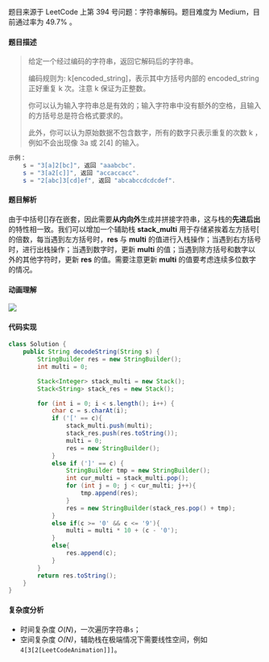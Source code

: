 题目来源于 LeetCode 上第 394 号问题：字符串解码。题目难度为 Medium，目前通过率为 49.7% 。

#### 题目描述

> 给定一个经过编码的字符串，返回它解码后的字符串。
>
> 编码规则为: k[encoded_string]，表示其中方括号内部的 encoded_string 正好重复 k 次。注意 k 保证为正整数。
>
> 你可以认为输入字符串总是有效的；输入字符串中没有额外的空格，且输入的方括号总是符合格式要求的。
>
> 此外，你可以认为原始数据不包含数字，所有的数字只表示重复的次数 k ，例如不会出现像 3a 或 2[4] 的输入。
>

```java
示例：
    s = "3[a]2[bc]", 返回 "aaabcbc".
	s = "3[a2[c]]", 返回 "accaccacc".
	s = "2[abc]3[cd]ef", 返回 "abcabccdcdcdef".
```

#### 题目解析

由于中括号[]存在嵌套，因此需要**从内向外**生成并拼接字符串，这与栈的**先进后出**的特性相一致。我们可以增加一个辅助栈 **stack\_multi** 用于存储紧挨着左方括号[ 的倍数，每当遇到左方括号时，**res** 与 **multi** 的值进行入栈操作；当遇到右方括号时，进行出栈操作；当遇到数字时，更新 **multi** 的值；当遇到除方括号和数字以外的其他字符时，更新 **res** 的值。需要注意更新 **multi** 的值要考虑连续多位数字的情况。

#### 动画理解

![](./Animation.gif)

#### 代码实现

```java
class Solution {
    public String decodeString(String s) {
        StringBuilder res = new StringBuilder();
        int multi = 0;

        Stack<Integer> stack_multi = new Stack();
        Stack<String> stack_res = new Stack();

        for (int i = 0; i < s.length(); i++) {
            char c = s.charAt(i);
            if ('[' == c){
                stack_multi.push(multi);
                stack_res.push(res.toString());
                multi = 0;
                res = new StringBuilder();
            }
            else if (']' == c) {
                StringBuilder tmp = new StringBuilder();
                int cur_multi = stack_multi.pop();
                for (int j = 0; j < cur_multi; j++){
                    tmp.append(res);
                }
                res = new StringBuilder(stack_res.pop() + tmp);
            }
            else if(c >= '0' && c <= '9'){
                multi = multi * 10 + (c - '0');
            }
            else{
                res.append(c);
            }
        }
        return res.toString();
    }
}
```

#### 复杂度分析

+ 时间复杂度 *O*(*N*)，一次遍历字符串`s`；
+ 空间复杂度 *O(N)*，辅助栈在极端情况下需要线性空间，例如 `4[3[2[LeetCodeAnimation]]]`。



